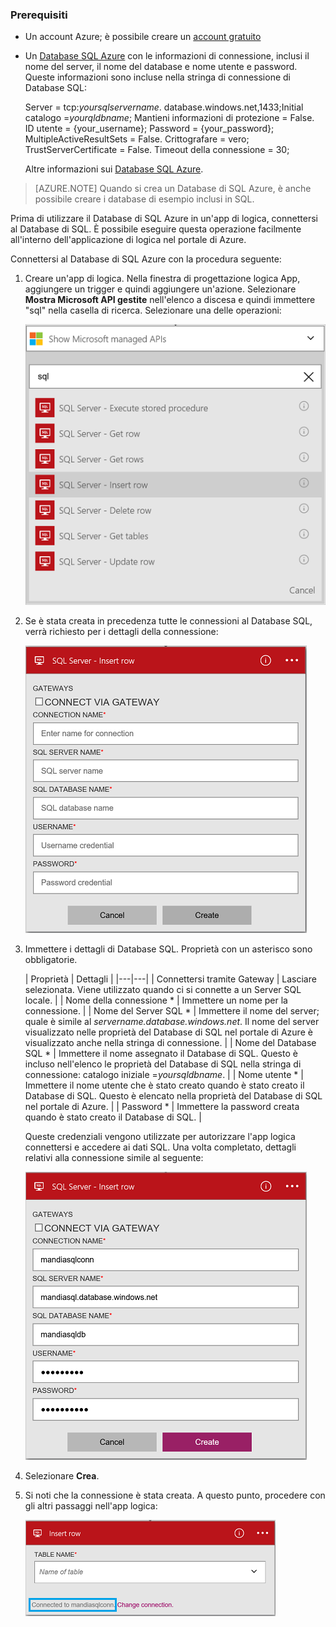 ### <a name="prerequisites"></a>Prerequisiti
- Un account Azure; è possibile creare un [account gratuito](https://azure.microsoft.com/free)
- Un [Database SQL Azure](../articles/sql-database/sql-database-get-started.md) con le informazioni di connessione, inclusi il nome del server, il nome del database e nome utente e password. Queste informazioni sono incluse nella stringa di connessione di Database SQL:
  
    Server = tcp:*yoursqlservername*. database.windows.net,1433;Initial catalogo =*yourqldbname*; Mantieni informazioni di protezione = False. ID utente = {your_username}; Password = {your_password}; MultipleActiveResultSets = False. Crittografare = vero; TrustServerCertificate = False. Timeout della connessione = 30;

    Altre informazioni sui [Database SQL Azure](https://azure.microsoft.com/services/sql-database).

> [AZURE.NOTE] Quando si crea un Database di SQL Azure, è anche possibile creare i database di esempio inclusi in SQL. 



Prima di utilizzare il Database di SQL Azure in un'app di logica, connettersi al Database di SQL. È possibile eseguire questa operazione facilmente all'interno dell'applicazione di logica nel portale di Azure.  

Connettersi al Database di SQL Azure con la procedura seguente:  

1. Creare un'app di logica. Nella finestra di progettazione logica App, aggiungere un trigger e quindi aggiungere un'azione. Selezionare **Mostra Microsoft API gestite** nell'elenco a discesa e quindi immettere "sql" nella casella di ricerca. Selezionare una delle operazioni:  

    ![Passaggio della creazione di connessione SQL Azure](./media/connectors-create-api-sqlazure/sql-actions.png)

2. Se è stata creata in precedenza tutte le connessioni al Database SQL, verrà richiesto per i dettagli della connessione:  

    ![Passaggio della creazione di connessione SQL Azure](./media/connectors-create-api-sqlazure/connection-details.png) 

3. Immettere i dettagli di Database SQL. Proprietà con un asterisco sono obbligatorie.

    | Proprietà | Dettagli |
|---|---|
| Connettersi tramite Gateway | Lasciare selezionata. Viene utilizzato quando ci si connette a un Server SQL locale. |
| Nome della connessione * | Immettere un nome per la connessione. | 
| Nome del Server SQL * | Immettere il nome del server; quale è simile al *servername.database.windows.net*. Il nome del server visualizzato nelle proprietà del Database di SQL nel portale di Azure è visualizzato anche nella stringa di connessione. | 
| Nome del Database SQL * | Immettere il nome assegnato il Database di SQL. Questo è incluso nell'elenco le proprietà del Database di SQL nella stringa di connessione: catalogo iniziale =*yoursqldbname*. | 
| Nome utente * | Immettere il nome utente che è stato creato quando è stato creato il Database di SQL. Questo è elencato nella proprietà del Database di SQL nel portale di Azure. | 
| Password * | Immettere la password creata quando è stato creato il Database di SQL. | 

    Queste credenziali vengono utilizzate per autorizzare l'app logica connettersi e accedere ai dati SQL. Una volta completato, dettagli relativi alla connessione simile al seguente:  

    ![Passaggio della creazione di connessione SQL Azure](./media/connectors-create-api-sqlazure/sample-connection.png) 

4. Selezionare **Crea**. 

5. Si noti che la connessione è stata creata. A questo punto, procedere con gli altri passaggi nell'app logica: 

    ![Passaggio della creazione di connessione SQL Azure](./media/connectors-create-api-sqlazure/table.png)